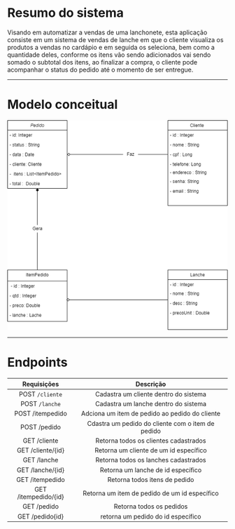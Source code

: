 # Resumo do sistema

Visando em automatizar a vendas de uma lanchonete, esta aplicação consiste em um sistema de vendas de lanche em que o cliente visualiza os produtos a vendas no cardápio e em seguida os seleciona, bem como a quantidade deles, conforme os itens vão sendo adicionados vai sendo somado o subtotal dos itens, ao finalizar a compra, o cliente pode acompanhar o status do pedido até o momento de ser entregue.
_____________

# Modelo conceitual

![classesJSnackbar.drawio.png](classesJSnackbar.drawio.png)

_____________

# Endpoints

 Requisições | Descrição
:---------: | :------------------: 
 POST `/cliente` | Cadastra um cliente dentro do sistema
 POST `/lanche` | Cadastra um lanche dentro do sistema
 POST /itempedido | Adciona um item de pedido ao pedido do cliente
 POST /pedido | Cdastra um pedido do cliente com o item de pedido
 GET /cliente | Retorna todos os clientes cadastrados
 GET /cliente/{id} | Retorna um cliente de um id específico
 GET /lanche | Retorna todos os lanches cadastrados
 GET /lanche/{id} | Retorna um lanche de id específico
 GET /itempedido | Retorna todos itens de pedido 
 GET /itempedido/{id} | Retorna um item de pedido de um id específico
 GET /pedido | Retorna todos os pedidos
 GET /pedido{id} | retorna um pedido do id específico
